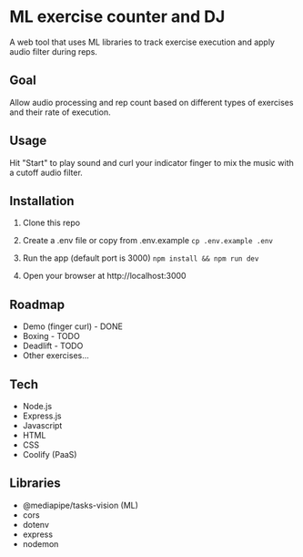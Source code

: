 # ML exercise counter and DJ

A web tool that uses ML libraries to track exercise execution and apply audio filter during reps.

## Goal

Allow audio processing and rep count based on different types of exercises and their rate of execution.

## Usage

Hit "Start" to play sound and curl your indicator finger to mix the music with a cutoff audio filter.

## Installation

1. Clone this repo

2. Create a .env file or copy from .env.example ```cp .env.example .env```

3. Run the app (default port is 3000) ```npm install && npm run dev```

4. Open your browser at http://localhost:3000

## Roadmap

* Demo (finger curl) - DONE
* Boxing - TODO
* Deadlift - TODO
* Other exercises...

## Tech

* Node.js
* Express.js
* Javascript
* HTML
* CSS
* Coolify (PaaS)

## Libraries

* @mediapipe/tasks-vision (ML)
* cors
* dotenv
* express
* nodemon
